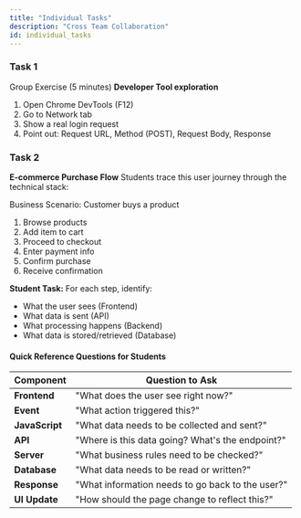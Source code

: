 ```yaml
---
title: "Individual Tasks"
description: "Cross Team Collaboration"
id: individual_tasks
---
```


### Task 1
Group Exercise (5 minutes)
**Developer Tool exploration**
1. Open Chrome DevTools (F12)
2. Go to Network tab
3. Show a real login request
4. Point out: Request URL, Method (POST), Request Body, Response


### Task 2

**E-commerce Purchase Flow**
Students trace this user journey through the technical stack:

Business Scenario: Customer buys a product

1. Browse products
2. Add item to cart
3. Proceed to checkout
4. Enter payment info
5. Confirm purchase
6. Receive confirmation

**Student Task:** For each step, identify:

- What the user sees (Frontend)
- What data is sent (API)
- What processing happens (Backend)
- What data is stored/retrieved (Database)

#### Quick Reference Questions for Students

| Component | Question to Ask |
|-----------|-----------------|
| **Frontend** | "What does the user see right now?" |
| **Event** | "What action triggered this?" |
| **JavaScript** | "What data needs to be collected and sent?" |
| **API** | "Where is this data going? What's the endpoint?" |
| **Server** | "What business rules need to be checked?" |
| **Database** | "What data needs to be read or written?" |
| **Response** | "What information needs to go back to the user?" |
| **UI Update** | "How should the page change to reflect this?" |